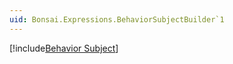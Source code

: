 ```yaml
---
uid: Bonsai.Expressions.BehaviorSubjectBuilder`1
---
```


[!include[Behavior Subject](~/articles/subject-behavior.md)]